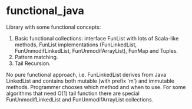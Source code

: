 # functional_java
Library with some functional concepts:

1. Basic functional collections: interface FunList with lots of Scala-like methods, FunList implementations (FunLinkedList, FunUnmodifLinkedList, FunUnmodifArrayList), FunMap and Tuples.
2. Pattern matching.
3. Tail Recursion.

No pure functional approach, i.e. FunLinkedList derives from Java LinkedList and contains both mutable (with prefix 'm') and immutable methods. Programmer chooses which method and when to use. For some algorithms that need O(1) tail function there are special FunUnmodifLinkedList and FunUnmodifArrayList collections.
